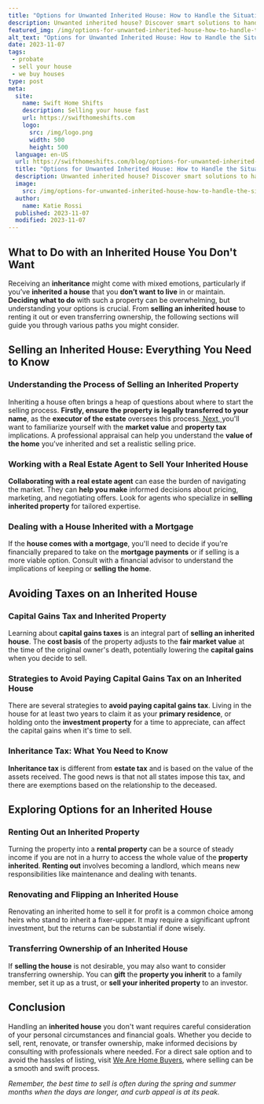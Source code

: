 ```yaml
---
title: "Options for Unwanted Inherited House: How to Handle the Situation"
description: Unwanted inherited house? Discover smart solutions to handle your inheritance dilemma. Get expert advice on navigating your options here.
featured_img: /img/options-for-unwanted-inherited-house-how-to-handle-the-situation.webp
alt_text: "Options for Unwanted Inherited House: How to Handle the Situation"
date: 2023-11-07
tags:
 - probate
 - sell your house
 - we buy houses
type: post
meta:
  site:
    name: Swift Home Shifts
    description: Selling your house fast
    url: https://swifthomeshifts.com
    logo:
      src: /img/logo.png
      width: 500
      height: 500
  language: en-US
  url: https://swifthomeshifts.com/blog/options-for-unwanted-inherited-house-how-to-handle-the-situation
  title: "Options for Unwanted Inherited House: How to Handle the Situation"
  description: Unwanted inherited house? Discover smart solutions to handle your inheritance dilemma. Get expert advice on navigating your options here.
  image:
    src: /img/options-for-unwanted-inherited-house-how-to-handle-the-situation.webp
  author:
    name: Katie Rossi
  published: 2023-11-07
  modified: 2023-11-07
---
```


## What to Do with an Inherited House You Don't Want
Receiving an **inheritance** might come with mixed emotions, particularly if you’ve **inherited a house** that you **don’t want to live** in or maintain. **Deciding what to do** with such a property can be overwhelming, but understanding your options is crucial. From **selling an inherited house** to renting it out or even transferring ownership, the following sections will guide you through various paths you might consider.

## Selling an Inherited House: Everything You Need to Know

### Understanding the Process of Selling an Inherited Property
Inheriting a house often brings a heap of questions about where to start the selling process. **Firstly, ensure the property is legally transferred to your name**, as the **executor of the estate** oversees this process.[  Next,  ](https://houselyft.com/blog/what-to-do-when-you-inherit-a-house-you-dont-want-practical-tips-and-options)you'll want to familiarize yourself with the **market value** and **property tax** implications. A professional appraisal can help you understand the **value of the home** you’ve inherited and set a realistic selling price.

### Working with a Real Estate Agent to Sell Your Inherited House
**Collaborating with a real estate agent** can ease the burden of navigating the market. They can **help you make** informed decisions about pricing, marketing, and negotiating offers. Look for agents who specialize in **selling inherited property** for tailored expertise.

### Dealing with a House Inherited with a Mortgage
If the **house comes with a mortgage**, you'll need to decide if you're financially prepared to take on the **mortgage payments** or if selling is a more viable option. Consult with a financial advisor to understand the implications of keeping or **selling the home**.

## Avoiding Taxes on an Inherited House

### Capital Gains Tax and Inherited Property
Learning about **capital gains taxes** is an integral part of **selling an inherited house**. The **cost basis** of the property adjusts to the **fair market value** at the time of the original owner's death, potentially lowering the **capital gains** when you decide to sell.

### Strategies to Avoid Paying Capital Gains Tax on an Inherited House
There are several strategies to **avoid paying capital gains tax**. Living in the house for at least two years to claim it as your **primary residence**, or holding onto the **investment property** for a time to appreciate, can affect the capital gains when it's time to sell.

### Inheritance Tax: What You Need to Know
**Inheritance tax** is different from **estate tax** and is based on the value of the assets received. The good news is that not all states impose this tax, and there are exemptions based on the relationship to the deceased.

## Exploring Options for an Inherited House

### Renting Out an Inherited Property
Turning the property into a **rental property** can be a source of steady income if you are not in a hurry to access the whole value of the **property inherited**. **Renting out** involves becoming a landlord, which means new responsibilities like maintenance and dealing with tenants.

### Renovating and Flipping an Inherited House
Renovating an inherited home to sell it for profit is a common choice among heirs who stand to inherit a fixer-upper. It may require a significant upfront investment, but the returns can be substantial if done wisely.

### Transferring Ownership of an Inherited House
If **selling the house** is not desirable, you may also want to consider transferring ownership. You can **gift** the **property you inherit** to a family member, set it up as a trust, or **sell your inherited property** to an investor.

## Conclusion
Handling an **inherited house** you don't want requires careful consideration of your personal circumstances and financial goals. Whether you decide to sell, rent, renovate, or transfer ownership, make informed decisions by consulting with professionals where needed. For a direct sale option and to avoid the hassles of listing, visit [We Are Home Buyers](https://www.wearehomebuyers.com/), where selling can be a smooth and swift process.

*Remember, the best time to sell is often during the spring and summer months when the days are longer, and curb appeal is at its peak.*